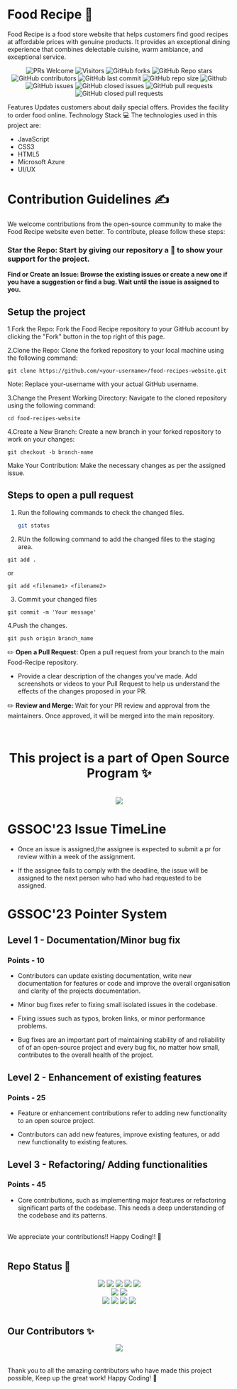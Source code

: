 # Food Recipe 🎍
Food Recipe is a food store website that helps customers find good recipes at affordable prices with genuine products. It provides an exceptional dining experience that combines delectable cuisine, warm ambiance, and exceptional service.

<div align="center">
 <p>

![PRs Welcome](https://img.shields.io/badge/PRs-welcome-brightgreen.svg?style=for-the-badge)
![Visitors](https://api.visitorbadge.io/api/visitors?path=Anupkjha26015%2Ffood-recipes-website%20&countColor=%23263759&style=for-the-badge)
![GitHub forks](https://img.shields.io/github/forks/Anupkjha2601/food-recipes-website?style=for-the-badge)
![GitHub Repo stars](https://img.shields.io/github/stars/Anupkjha2601/food-recipes-website?style=for-the-badge)
![GitHub contributors](https://img.shields.io/github/contributors/Anupkjha2601/food-recipes-website?style=for-the-badge)
![GitHub last commit](https://img.shields.io/github/last-commit/Anupkjha2601/food-recipes-website?style=for-the-badge)
![GitHub repo size](https://img.shields.io/github/repo-size/Anupkjha2601/food-recipes-website?style=for-the-badge)
![Github](https://img.shields.io/github/license/Anupkjha2601/food-recipes-website?style=for-the-badge)
![GitHub issues](https://img.shields.io/github/issues/Anupkjha2601/food-recipes-website?style=for-the-badge)
![GitHub closed issues](https://img.shields.io/github/issues-closed-raw/Anupkjha2601/food-recipes-website?style=for-the-badge)
![GitHub pull requests](https://img.shields.io/github/issues-pr/Anupkjha2601/food-recipes-website?style=for-the-badge)
![GitHub closed pull requests](https://img.shields.io/github/issues-pr-closed/Anupkjha2601/food-recipes-website?style=for-the-badge)
  
 </p>
 </div>
 
Features
Updates customers about daily special offers.
Provides the facility to order food online.
Technology Stack 💻
The technologies used in this project are:

- JavaScript
- CSS3
- HTML5
- Microsoft Azure
- UI/UX


<h1>Contribution Guidelines ✍️</h1>
We welcome contributions from the open-source community to make the Food Recipe website even better. To contribute, please follow these steps:

<h3>Star the Repo: Start by giving our repository a 🌟 to show your support for the project.</h3>

<b>Find or Create an Issue: Browse the existing issues or create a new one if you have a suggestion or find a bug. Wait until the issue is assigned to you.</b>

<h2>Setup the project</h2>

1.Fork the Repo: Fork the Food Recipe repository to your GitHub account by clicking the "Fork" button in the top right of this page.

2.Clone the Repo: Clone the forked repository to your local machine using the following command:

```shell
git clone https://github.com/<your-username>/food-recipes-website.git
```
Note: Replace your-username with your actual GitHub username.

3.Change the Present Working Directory: Navigate to the cloned repository using the following command:

```shell
cd food-recipes-website
```
4.Create a New Branch: Create a new branch in your forked repository to work on your changes:

```shell
git checkout -b branch-name
```
Make Your Contribution: Make the necessary changes as per the assigned issue.


<h2>Steps to open a pull request</h2>

1. Run the following commands to check the changed files.
   ```sh
   git status
   ```
2. RUn the following command to add the changed files to the staging area.
```shell
git add .
```
or
```shell
git add <filename1> <filename2>
```

3. Commit your changed files
```shell
git commit -m 'Your message'
```

4.Push the changes.
```shell
git push origin branch_name
```

✏️ <b>Open a Pull Request:</b> Open a pull request from your branch to the main Food-Recipe repository.
- Provide a clear description of the changes you've made. Add screenshots or videos to your Pull Request to help us understand the effects of the changes proposed in your PR.


✏️ <b>Review and Merge:</b> Wait for your PR review and approval from the maintainers.
Once approved, it will be merged into the main repository.

<br>

<div align="center">
	<h1>This project is a part of Open Source Program ✨</h1>
	<br>
	<a href="https://gssoc.girlscript.tech/">
		<img src="https://user-images.githubusercontent.com/63473496/213306279-338f7ce9-9a9f-4427-8c2a-3e344874498f.png">
	</a>
</div>
     

<h1>GSSOC'23 Issue TimeLine</h1>


- Once an issue is assigned,the assignee is expected to submit a pr for review within a week of the assignment. 

- If the assignee fails to comply with the deadline, the issue will be assigned to the next person who had who had requested to be assigned.



<h1>GSSOC'23 Pointer System</h1>
<h2> Level 1 - Documentation/Minor bug fix </h2>
<h3> Points - 10 </h3>


- Contributors can update existing documentation, write new documentation for features or code and improve the overall organisation and clarity of the projects documentation.  


- Minor bug fixes refer to fixing small isolated issues in the codebase.  


- Fixing issues such as typos, broken links, or minor performance problems.


- Bug fixes are an important part of maintaining stability of and reliability of of an open-source project and every bug fix, no matter how small, contributes to the overall health of the project. 





<h2> Level 2 - Enhancement of existing features </h2>
<h3> Points - 25 </h3>


-  Feature or enhancement contributions refer to adding new functionality to an open source project.  

- Contributors can add new features, improve existing features, or add new functionality to existing features.






<h2> Level 3 - Refactoring/ Adding functionalities </h2>
<h3> Points - 45 </h3>


- Core contributions, such as implementing major features or refactoring significant parts of the codebase. This needs a deep understanding of the codebase and its patterns.


<br>
We appreciate your contributions!! Happy Coding!! 🤍
<br><br>

## Repo Status 🌟

<div align="center">
	<img src="https://img.shields.io/github/repo-size/Anupkjha2601/food-recipes-website?style=for-the-badge" />
	<img src="https://img.shields.io/github/stars/Anupkjha2601/food-recipes-website?style=for-the-badge&color=yellow" />
	<img src="https://img.shields.io/github/forks/Anupkjha2601/food-recipes-website?style=for-the-badge&color=seagreen" />
	<img src="https://img.shields.io/github/contributors/Anupkjha2601/food-recipes-website?style=for-the-badge&color=critical" />
	<img src="https://img.shields.io/github/last-commit/Anupkjha2601/food-recipes-website?style=for-the-badge&color=seagreen" />
</div>
<div align="center">
 <img src="https://img.shields.io/github/languages/count/Anupkjha2601/food-recipes-website?style=for-the-badge&color=lightpink">
<img src="https://api.visitorbadge.io/api/visitors?path=https%3A%2F%2Fgithub.com%2FAnupkjha2601%2Ffood-recipes-website&label=visitors&countColor=%237B1E7A&style=for-the-badge&labelStyle=upper" />
</div> 
<div align="center">
	<img src="https://img.shields.io/github/issues/Anupkjha2601/food-recipes-website?style=for-the-badge&color=green" />
	<img src="https://img.shields.io/github/issues-closed/Anupkjha2601/food-recipes-website?style=for-the-badge&color=orange" />
	<img src="https://img.shields.io/github/issues-pr/Anupkjha2601/food-recipes-website.svg?style=for-the-badge&color=green" />
	<img src="https://img.shields.io/github/issues-pr-closed/Anupkjha2601/food-recipes-website?style=for-the-badge&color=orange" />
</div>
<br>

## Our Contributors ✨

<div align="center">
	<a href="https://github.com/Anupkjha2601/food-recipes-website/graphs/contributors">
	  <img align="center" src="https://contrib.rocks/image?max=100&repo=Anupkjha2601/food-recipes-website" />
	</a> 
</div>
<br><br>
Thank you to all the amazing contributors who have made this project possible, Keep up the great work! Happy Coding! 🤍

<br><br>


